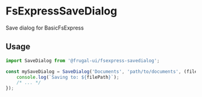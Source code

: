# FsExpressSaveDialog
Save dialog for BasicFsExpress

## Usage
```TypeScript
import SaveDialog from '@frugal-ui/fsexpress-savedialog';

const mySaveDialog = SaveDialog('Documents', 'path/to/documents', (filePath) => {
    console.log(`Saving to: ${filePath}`);
    /* ... */
});
```
